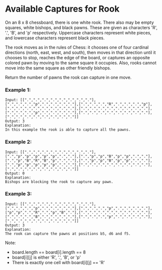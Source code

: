 # Available Captures for Rook

On an 8 x 8 chessboard, there is one white rook. There also may be empty squares, white bishops, and black pawns. These are given as characters 'R', '.', 'B', and 'p' respectively. Uppercase characters represent white pieces, and lowercase characters represent black pieces.

The rook moves as in the rules of Chess: it chooses one of four cardinal directions (north, east, west, and south), then moves in that direction until it chooses to stop, reaches the edge of the board, or captures an opposite colored pawn by moving to the same square it occupies. Also, rooks cannot move into the same square as other friendly bishops.

Return the number of pawns the rook can capture in one move.

### Example 1:

```
Input: [[".",".",".",".",".",".",".","."],[".",".",".","p",".",".",".","."],[".",".",".","R",".",".",".","p"],[".",".",".",".",".",".",".","."],[".",".",".",".",".",".",".","."],[".",".",".","p",".",".",".","."],[".",".",".",".",".",".",".","."],[".",".",".",".",".",".",".","."]]
Output: 3
Explanation:
In this example the rook is able to capture all the pawns.
```

### Example 2:

```
Input: [[".",".",".",".",".",".",".","."],[".","p","p","p","p","p",".","."],[".","p","p","B","p","p",".","."],[".","p","B","R","B","p",".","."],[".","p","p","B","p","p",".","."],[".","p","p","p","p","p",".","."],[".",".",".",".",".",".",".","."],[".",".",".",".",".",".",".","."]]
Output: 0
Explanation:
Bishops are blocking the rook to capture any pawn.
```

### Example 3:

```
Input: [[".",".",".",".",".",".",".","."],[".",".",".","p",".",".",".","."],[".",".",".","p",".",".",".","."],["p","p",".","R",".","p","B","."],[".",".",".",".",".",".",".","."],[".",".",".","B",".",".",".","."],[".",".",".","p",".",".",".","."],[".",".",".",".",".",".",".","."]]
Output: 3
Explanation:
The rook can capture the pawns at positions b5, d6 and f5.
```

Note:

- board.length == board[i].length == 8
- board[i][j] is either 'R', '.', 'B', or 'p'
- There is exactly one cell with board[i][j] == 'R'
